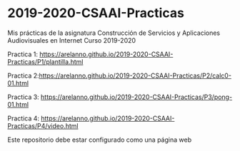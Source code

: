 # 2019-2020-CSAAI-Practicas
Mis prácticas de la asignatura Construcción de Servicios y Aplicaciones Audiovisuales en Internet
Curso 2019-2020  


Practica 1: https://arelanno.github.io/2019-2020-CSAAI-Practicas/P1/plantilla.html

Practica 2:https://arelanno.github.io/2019-2020-CSAAI-Practicas/P2/calc0-01.html

Practica 3: https://arelanno.github.io/2019-2020-CSAAI-Practicas/P3/pong-01.html

Practica 4: https://arelanno.github.io/2019-2020-CSAAI-Practicas/P4/video.html

Este repositorio debe estar configurado como una página web
